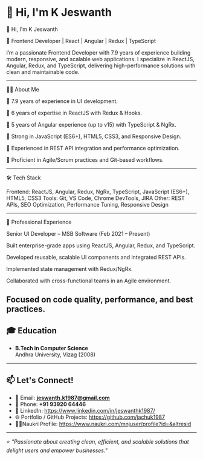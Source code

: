 # 👋 Hi, I'm K Jeswanth  

👋 Hi, I'm K Jeswanth

🚀 Frontend Developer | React | Angular | Redux | TypeScript

I’m a passionate Frontend Developer with 7.9 years of experience building modern, responsive, and scalable web applications.
I specialize in ReactJS, Angular, Redux, and TypeScript, delivering high-performance solutions with clean and maintainable code.

---

🧑‍💻 About Me

🔹 7.9 years of experience in UI development.

🔹 6 years of expertise in ReactJS with Redux & Hooks.

🔹 5 years of Angular experience (up to v15) with TypeScript & NgRx.

🔹 Strong in JavaScript (ES6+), HTML5, CSS3, and Responsive Design.

🔹 Experienced in REST API integration and performance optimization.

🔹 Proficient in Agile/Scrum practices and Git-based workflows. 

---

🛠️ Tech Stack

Frontend: ReactJS, Angular, Redux, NgRx, TypeScript, JavaScript (ES6+), HTML5, CSS3
Tools: Git, VS Code, Chrome DevTools, JIRA
Other: REST APIs, SEO Optimization, Performance Tuning, Responsive Design

---

💼 Professional Experience

Senior UI Developer – MSB Software (Feb 2021 – Present)

Built enterprise-grade apps using ReactJS, Angular, Redux, and TypeScript.

Developed reusable, scalable UI components and integrated REST APIs.

Implemented state management with Redux/NgRx.

Collaborated with cross-functional teams in an Agile environment.

Focused on code quality, performance, and best practices.
---

## 🎓 Education
- **B.Tech in Computer Science**  
  Andhra University, Vizag (2008)  

---

## 📫 Let's Connect!
- 📧 Email: **jeswanth.k1987@gmail.com**  
- 📱 Phone: **+91 93920 64446**  
- 💼 LinkedIn: https://www.linkedin.com/in/jeswanthk1987/  
- 🌐 Portfolio / GitHub Projects: https://github.com/jachuk1987
- 🧑‍💼Naukri Profile: https://www.naukri.com/mnjuser/profile?id=&altresid  


---

⭐️ *"Passionate about creating clean, efficient, and scalable solutions that delight users and empower businesses."*  
